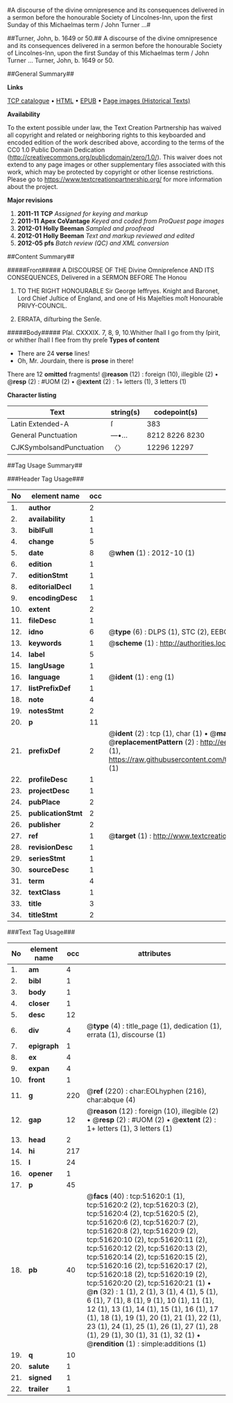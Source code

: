 #A discourse of the divine omnipresence and its consequences delivered in a sermon before the honourable Society of Lincolnes-Inn, upon the first Sunday of this Michaelmas term / John Turner ...#

##Turner, John, b. 1649 or 50.##
A discourse of the divine omnipresence and its consequences delivered in a sermon before the honourable Society of Lincolnes-Inn, upon the first Sunday of this Michaelmas term / John Turner ...
Turner, John, b. 1649 or 50.

##General Summary##

**Links**

[TCP catalogue](http://www.ota.ox.ac.uk/tcp/)  • 
[HTML](http://tei.it.ox.ac.uk/tcp/Texts-HTML/free/A63/A63907.html)  • 
[EPUB](http://tei.it.ox.ac.uk/tcp/Texts-EPUB/free/A63/A63907.epub) • 
[Page images (Historical Texts)](https://historicaltexts.jisc.ac.uk/eebo-11962883e)

**Availability**

To the extent possible under law, the Text Creation Partnership has waived all copyright and related or neighboring rights to this keyboarded and encoded edition of the work described above, according to the terms of the CC0 1.0 Public Domain Dedication (http://creativecommons.org/publicdomain/zero/1.0/). This waiver does not extend to any page images or other supplementary files associated with this work, which may be protected by copyright or other license restrictions. Please go to https://www.textcreationpartnership.org/ for more information about the project.

**Major revisions**

1. __2011-11__ __TCP__ *Assigned for keying and markup*
1. __2011-11__ __Apex CoVantage__ *Keyed and coded from ProQuest page images*
1. __2012-01__ __Holly Beeman__ *Sampled and proofread*
1. __2012-01__ __Holly Beeman__ *Text and markup reviewed and edited*
1. __2012-05__ __pfs__ *Batch review (QC) and XML conversion*

##Content Summary##

#####Front#####
 A DISCOURSE OF THE Divine Omnipreſence AND ITS CONSEQUENCES, Delivered in a SERMON BEFORE The Honou
1. TO THE RIGHT HONOURABLE Sir George Ieffryes. Knight and Baronet, Lord Chief Juſtice of England, and one of His Majeſties moſt Honourable PRIVY-COUNCIL.

1. ERRATA, diſturbing the Senſe.

#####Body#####
Pſal. CXXXIX. 7, 8, 9, 10.Whither ſhall I go from thy ſpirit, or whither ſhall I flee from thy preſe
**Types of content**

  * There are 24 **verse** lines!
  * Oh, Mr. Jourdain, there is **prose** in there!

There are 12 **omitted** fragments! 
 @__reason__ (12) : foreign (10), illegible (2)  •  @__resp__ (2) : #UOM (2)  •  @__extent__ (2) : 1+ letters (1), 3 letters (1)

**Character listing**


|Text|string(s)|codepoint(s)|
|---|---|---|
|Latin Extended-A|ſ|383|
|General Punctuation|—•…|8212 8226 8230|
|CJKSymbolsandPunctuation|〈〉|12296 12297|

##Tag Usage Summary##

###Header Tag Usage###

|No|element name|occ|attributes|
|---|---|---|---|
|1.|__author__|2||
|2.|__availability__|1||
|3.|__biblFull__|1||
|4.|__change__|5||
|5.|__date__|8| @__when__ (1) : 2012-10 (1)|
|6.|__edition__|1||
|7.|__editionStmt__|1||
|8.|__editorialDecl__|1||
|9.|__encodingDesc__|1||
|10.|__extent__|2||
|11.|__fileDesc__|1||
|12.|__idno__|6| @__type__ (6) : DLPS (1), STC (2), EEBO-CITATION (1), OCLC (1), VID (1)|
|13.|__keywords__|1| @__scheme__ (1) : http://authorities.loc.gov/ (1)|
|14.|__label__|5||
|15.|__langUsage__|1||
|16.|__language__|1| @__ident__ (1) : eng (1)|
|17.|__listPrefixDef__|1||
|18.|__note__|4||
|19.|__notesStmt__|2||
|20.|__p__|11||
|21.|__prefixDef__|2| @__ident__ (2) : tcp (1), char (1)  •  @__matchPattern__ (2) : ([0-9\-]+):([0-9IVX]+) (1), (.+) (1)  •  @__replacementPattern__ (2) : http://eebo.chadwyck.com/downloadtiff?vid=$1&page=$2 (1), https://raw.githubusercontent.com/textcreationpartnership/Texts/master/tcpchars.xml#$1 (1)|
|22.|__profileDesc__|1||
|23.|__projectDesc__|1||
|24.|__pubPlace__|2||
|25.|__publicationStmt__|2||
|26.|__publisher__|2||
|27.|__ref__|1| @__target__ (1) : http://www.textcreationpartnership.org/docs/. (1)|
|28.|__revisionDesc__|1||
|29.|__seriesStmt__|1||
|30.|__sourceDesc__|1||
|31.|__term__|4||
|32.|__textClass__|1||
|33.|__title__|3||
|34.|__titleStmt__|2||


###Text Tag Usage###

|No|element name|occ|attributes|
|---|---|---|---|
|1.|__am__|4||
|2.|__bibl__|1||
|3.|__body__|1||
|4.|__closer__|1||
|5.|__desc__|12||
|6.|__div__|4| @__type__ (4) : title_page (1), dedication (1), errata (1), discourse (1)|
|7.|__epigraph__|1||
|8.|__ex__|4||
|9.|__expan__|4||
|10.|__front__|1||
|11.|__g__|220| @__ref__ (220) : char:EOLhyphen (216), char:abque (4)|
|12.|__gap__|12| @__reason__ (12) : foreign (10), illegible (2)  •  @__resp__ (2) : #UOM (2)  •  @__extent__ (2) : 1+ letters (1), 3 letters (1)|
|13.|__head__|2||
|14.|__hi__|217||
|15.|__l__|24||
|16.|__opener__|1||
|17.|__p__|45||
|18.|__pb__|40| @__facs__ (40) : tcp:51620:1 (1), tcp:51620:2 (2), tcp:51620:3 (2), tcp:51620:4 (2), tcp:51620:5 (2), tcp:51620:6 (2), tcp:51620:7 (2), tcp:51620:8 (2), tcp:51620:9 (2), tcp:51620:10 (2), tcp:51620:11 (2), tcp:51620:12 (2), tcp:51620:13 (2), tcp:51620:14 (2), tcp:51620:15 (2), tcp:51620:16 (2), tcp:51620:17 (2), tcp:51620:18 (2), tcp:51620:19 (2), tcp:51620:20 (2), tcp:51620:21 (1)  •  @__n__ (32) : 1 (1), 2 (1), 3 (1), 4 (1), 5 (1), 6 (1), 7 (1), 8 (1), 9 (1), 10 (1), 11 (1), 12 (1), 13 (1), 14 (1), 15 (1), 16 (1), 17 (1), 18 (1), 19 (1), 20 (1), 21 (1), 22 (1), 23 (1), 24 (1), 25 (1), 26 (1), 27 (1), 28 (1), 29 (1), 30 (1), 31 (1), 32 (1)  •  @__rendition__ (1) : simple:additions (1)|
|19.|__q__|10||
|20.|__salute__|1||
|21.|__signed__|1||
|22.|__trailer__|1||
